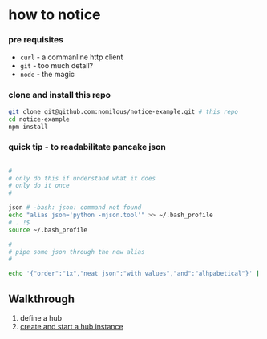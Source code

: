 how to notice
=============

### pre requisites

* `curl` - a commanline http client
* `git`  - too much detail? 
* `node` - the magic 

### clone and install this repo

```bash
git clone git@github.com:nomilous/notice-example.git # this repo
cd notice-example
npm install
```

### quick tip - to readabilitate pancake json

```bash

#
# only do this if understand what it does
# only do it once
# 

json # -bash: json: command not found
echo "alias json='python -mjson.tool'" >> ~/.bash_profile
# . !$
source ~/.bash_profile

#
# pipe some json through the new alias
#

echo '{"order":"1x","neat json":"with values","and":"alhpabetical"}' | json


```

Walkthrough
-----------

1. define a hub
2. [create and start a hub instance](https://github.com/nomilous/notice-example/commit/cbd24ea385ded5068e96fd8fc7b46682db056426)


